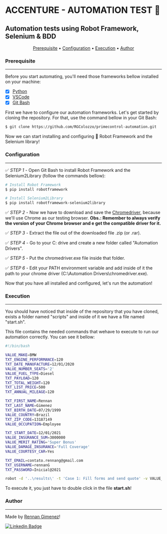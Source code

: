 # ACCENTURE - AUTOMATION TEST 🤖
## Automation tests using Robot Framework, Selenium & BDD

<p align="center">
 <a href="#Prerequisite">Prerequisite</a> • 
 <a href="#Configuration">Configuration</a> • 
 <a href="#Execution">Execution</a> • 
 <a href="#Author">Author</a>
</p>

### Prerequisite
---

Before you start automating, you'll need those frameworks bellow installed on your machine:

- [x] [Python](https://www.python.org)
- [x] [VSCode](https://code.visualstudio.com/)
- [x] [Git Bash](https://git-scm.com/downloads)

First we have to configure our automation frameworks. Let's get started by cloning the repository. For that, use the command bellow in your Git Bash:

```bash
$ git clone https://github.com/RGColozzo/primecontrol-automation.git
```

Now we can start installing and configuring 🤖 Robot Framework and the Selenium library!

### Configuration
---

✅ *STEP 1* - Open Git Bash to install Robot Framework and the Selenium2Library (follow the commands bellow):

```bash
# Install Robot Framework
$ pip install robotframework

# Install Selenium2Library
$ pip install robotframework-selenium2library
```

✅ *STEP 2* - Now we have to download and save the [Chromedriver](https://chromedriver.chromium.org/downloads), because we'll use Chrome as our testing browser.
**Obs.: Remember to always verify the version of your Chrome browser and e get the compatible driver for it.**

✅ *STEP 3* - Extract the file out of the downloaded file .zip (or .rar).

✅ *STEP 4* - Go to your C: drive and create a new folder called "Automation Drivers".

✅ *STEP 5* - Put the chromedriver.exe file inside that folder.

✅ *STEP 6* - Edit your PATH environment variable and add inside of it the path to your chrome driver (C:\Automation Drivers\chromedriver.exe).

Now that you have all installed and configured, let's run the automation!

### Execution
---

You should have noticed that inside of the repository that you have cloned, exists a folder named "scripts" and inside of it we have a file named "start.sh".

This file contains the needed commands that wehave to execute to run our automation correctly. You can see it bellow:

```bash
#!/bin/bash

VALUE_MAKE=BMW
TXT_ENGINE_PERFORMANCE=120
TXT_DATE_MANUFACTURE=12/01/2020
VALUE_NUMBER_SEATS='2'
VALUE_FUEL_TYPE=Diesel
TXT_PAYLOAD=120
TXT_TOTAL_WEIGHT=120
TXT_LIST_PRICE=500
TXT_ANNUAL_MILEAGE=120

TXT_FIRST_NAME=Rennan
TXT_LAST_NAME=Gimenez
TXT_BIRTH_DATE=07/29/1999
VALUE_COUNTRY=Brazil
TXT_ZIP_CODE=13187149
VALUE_OCCUPATION=Employee

TXT_START_DATE=12/01/2021
VALUE_INSURANCE_SUM=3000000
VALUE_MERIT_RATING='Super Bonus'
VALUE_DAMAGE_INSURANCE='Full Coverage'
VALUE_COURTESY_CAR=Yes

TXT_EMAIL=contato.rennang@gmail.com
TXT_USERNAME=rennanG
TXT_PASSWORD=Inicial@2021

robot -d '..\results\' -t 'Case 1: Fill forms and send quote' -v VALUE_MAKE:$VALUE_MAKE -v VALUE_MODEL:$VALUE_MODEL -v TXT_CYLINDER_CAPACITY:$TXT_CYLINDER_CAPACITY -v TXT_ENGINE_PERFORMANCE:$TXT_ENGINE_PERFORMANCE -v TXT_DATE_MANUFACTURE:$TXT_DATE_MANUFACTURE -v VALUE_NUMBER_SEATS:"$VALUE_NUMBER_SEATS" -v VALUE_FUEL_TYPE:$VALUE_FUEL_TYPE -v TXT_PAYLOAD:$TXT_PAYLOAD -v TXT_TOTAL_WEIGHT:$TXT_TOTAL_WEIGHT -v TXT_LIST_PRICE:$TXT_LIST_PRICE -v TXT_ANNUAL_MILEAGE:$TXT_ANNUAL_MILEAGE -v TXT_FIRST_NAME:$TXT_FIRST_NAME -v TXT_LAST_NAME:$TXT_LAST_NAME -v TXT_BIRTH_DATE:$TXT_BIRTH_DATE -v VALUE_COUNTRY:$VALUE_COUNTRY -v TXT_ZIP_CODE:$TXT_ZIP_CODE -v VALUE_OCCUPATION:$VALUE_OCCUPATION -v TXT_START_DATE:$TXT_START_DATE -v VALUE_INSURANCE_SUM:$VALUE_INSURANCE_SUM -v VALUE_MERIT_RATING:"$VALUE_MERIT_RATING" -v VALUE_DAMAGE_INSURANCE:"$VALUE_DAMAGE_INSURANCE" -v VALUE_COURTESY_CAR:$VALUE_COURTESY_CAR -v TXT_EMAIL:$TXT_EMAIL -v TXT_USERNAME:$TXT_USERNAME -v TXT_PASSWORD:$TXT_PASSWORD '..\tests\tests.robot'
```

To execute it, you just have to double click in the file **start.sh**!

### Author
---

Made by [Rennan Gimenez](https://www.facebook.com/RennanGimenez)!

[![Linkedin Badge](https://img.shields.io/badge/-Rennan-blue?style=flat-square&logo=Linkedin&logoColor=white&link=https://www.linkedin.com/in/rennan-gimenez/)](https://www.linkedin.com/in/rennan-gimenez/)